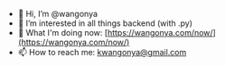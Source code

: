 - 👋 Hi, I’m @wangonya
- 👀 I’m interested in all things backend (with .py)
- 🌱 What I'm doing now: [https://wangonya.com/now/](https://wangonya.com/now/)
- 📫 How to reach me: kwangonya@gmail.com

<!---
wangonya/wangonya is a ✨ special ✨ repository because its `README.md` (this file) appears on your GitHub profile.
You can click the Preview link to take a look at your changes.
--->
